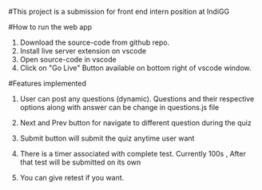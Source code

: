 #This project is a submission for front end intern position at IndiGG

#How to run the web app

1. Download the source-code from github repo.
2. Install live server extension on vscode
3. Open source-code in vscode
4. Click on "Go Live" Button available on bottom right of vscode window.

#Features implemented

1. User can post any questions (dynamic). Questions and their respective options along with answer can be change in questions.js file

2. Next and Prev button for navigate to different question during the quiz

3. Submit button will submit the quiz anytime user want

4. There is a timer associated with complete test. Currently 100s , After that test will be submitted on its own

5. You can give retest if you want.
